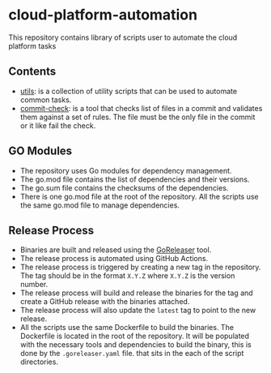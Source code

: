 # cloud-platform-automation

This repository contains library of scripts user to automate the cloud platform tasks

## Contents
- [utils](utils/): is a collection of utility scripts that can be used to automate common tasks.
- [commit-check](commit-check/): is a tool that checks list of files in a commit and validates them against a set of rules. The file must be the only file in the commit or it like fail the check.


## GO Modules
- The repository uses Go modules for dependency management.
- The go.mod file contains the list of dependencies and their versions.
- The go.sum file contains the checksums of the dependencies.
- There is one go.mod file at the root of the repository. All the scripts use the same go.mod file to manage dependencies.

## Release Process
- Binaries are built and released using the [GoReleaser](https://goreleaser.com/) tool. 
- The release process is automated using GitHub Actions. 
- The release process is triggered by creating a new tag in the repository. The tag should be in the format `X.Y.Z` where `X.Y.Z` is the version number.
- The release process will build and release the binaries for the tag and create a GitHub release with the binaries attached.
- The release process will also update the `latest` tag to point to the new release.
- All the scripts use the same Dockerfile to build the binaries. The Dockerfile is located in the root of the repository. It will be populated with the necessary tools and dependencies to build the binary, this is done by the `.goreleaser.yaml` file. that sits in the each of the script directories.

